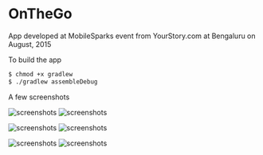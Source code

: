 # OnTheGo
App developed at MobileSparks event from YourStory.com at Bengaluru on August, 2015


To build the app

```sh
$ chmod +x gradlew
$ ./gradlew assembleDebug
```

A few screenshots

![screenshots](https://raw.githubusercontent.com/intrepidkarthi/OnTheGo/master/screenshots/one.png)
![screenshots](https://raw.githubusercontent.com/intrepidkarthi/OnTheGo/master/screenshots/Screenshot_2015-08-09-10-51-44.png)

![screenshots](https://raw.githubusercontent.com/intrepidkarthi/OnTheGo/master/screenshots/Screenshot_2015-08-09-10-52-28.png)
![screenshots](https://raw.githubusercontent.com/intrepidkarthi/OnTheGo/master/screenshots/Screenshot_2015-08-09-10-52-54.png)

![screenshots](https://raw.githubusercontent.com/intrepidkarthi/OnTheGo/master/screenshots/Screenshot_2015-08-09-10-53-26.png)
![screenshots](https://raw.githubusercontent.com/intrepidkarthi/OnTheGo/master/screenshots/Screenshot_2015-08-09-10-53-59.png)

